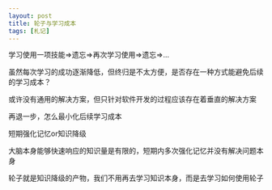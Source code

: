 ```yaml
---
layout: post
title: 轮子与学习成本
tags: [札记]
---
```




学习使用一项技能=>遗忘=>再次学习使用=>遗忘=>...

虽然每次学习的成功逐渐降低，但终归是不太方便，是否存在一种方式能避免后续的学习成本？

或许没有通用的解决方案，但只针对软件开发的过程应该存在着垂直的解决方案

再退一步，怎么最小化后续学习成本

短期强化记忆or知识降级

大脑本身能够快速响应的知识量是有限的，短期内多次强化记忆并没有解决问题本身

轮子就是知识降级的产物，我们不用再去学习知识本身，而是去学习如何使用轮子